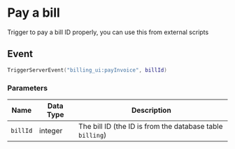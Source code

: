 # Pay a bill

Trigger to pay a bill ID properly, you can use this from external scripts

## Event

```lua
TriggerServerEvent("billing_ui:payInvoice", billId)
```

### Parameters

| Name     | Data Type | Description                                               |
| -------- | --------- | --------------------------------------------------------- |
| `billId` | integer   | The bill ID (the ID is from the database table `billing`) |
